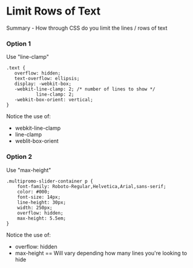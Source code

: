 # Limit Rows of Text

Summary - How through CSS do you limit the lines / rows of text

### Option 1

Use "line-clamp"

```
.text {
   overflow: hidden;
   text-overflow: ellipsis;
   display: -webkit-box;
   -webkit-line-clamp: 2; /* number of lines to show */
           line-clamp: 2;
   -webkit-box-orient: vertical;
}
```

Notice the use of:

- webkit-line-clamp
- line-clamp
- weblit-box-orient

### Option 2

Use "max-height"

```
.multipromo-slider-container p {
    font-family: Roboto-Regular,Helvetica,Arial,sans-serif;
    color: #000;
    font-size: 14px;
    line-height: 30px;
    width: 250px;
    overflow: hidden;
    max-height: 5.5em;
}
```

Notice the use of:

- overflow: hidden
- max-height == Will vary depending how many lines you're looking to hide
